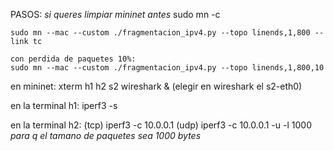 PASOS:
    *si queres limpiar mininet antes* sudo mn -c

    sudo mn --mac --custom ./fragmentacion_ipv4.py --topo linends,1,800 --link tc

    con perdida de paquetes 10%:
    sudo mn --mac --custom ./fragmentacion_ipv4.py --topo linends,1,800,10
<!-- --------------------------------------------------------------------------------------- -->
en mininet:
    xterm h1 h2
    s2 wireshark &   (elegir en wireshark el s2-eth0)

en la terminal h1:
    iperf3 -s

en la terminal h2:
(tcp)        iperf3 -c 10.0.0.1
(udp)        iperf3 -c 10.0.0.1 -u -l 1000 *para q el tamano de paquetes sea 1000 bytes*